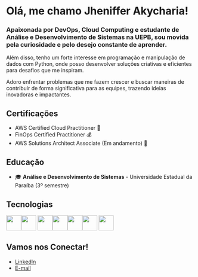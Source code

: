 # Olá, me chamo Jheniffer Akycharia!

### Apaixonada por DevOps, Cloud Computing e estudante de Análise e Desenvolvimento de Sistemas na UEPB, sou movida pela curiosidade e pelo desejo constante de aprender.

Além disso, tenho um forte interesse em programação e manipulação de dados com Python, onde posso desenvolver soluções criativas e eficientes para desafios que me inspiram.

Adoro enfrentar problemas que me fazem crescer e buscar maneiras de contribuir de forma significativa para as equipes, trazendo ideias inovadoras e impactantes.

## Certificações
- AWS Certified Cloud Practitioner 🏅
- FinOps Certified Practitioner 💰
- AWS Solutions Architect Associate (Em andamento) 🔧

## Educação
- 🎓 **Análise e Desenvolvimento de Sistemas** - Universidade Estadual da Paraíba (3º semestre)


## Tecnologias

<img src="https://cdn.jsdelivr.net/gh/devicons/devicon/icons/git/git-original.svg" width="40" /><img src="https://cdn.jsdelivr.net/gh/devicons/devicon/icons/python/python-original.svg" width="40" /> <img src="https://cdn.jsdelivr.net/gh/devicons/devicon/icons/sqlite/sqlite-original.svg" width="40" /><img src="https://cdn.jsdelivr.net/gh/devicons/devicon/icons/amazonwebservices/amazonwebservices-original.svg" width="40" /><img src="https://cdn.jsdelivr.net/gh/devicons/devicon/icons/pandas/pandas-original.svg" width="40" /><img src="https://cdn.jsdelivr.net/gh/devicons/devicon/icons/numpy/numpy-original.svg" width="40" /> <img src="https://cdn.jsdelivr.net/gh/devicons/devicon/icons/matplotlib/matplotlib-original.svg" width="40" />


## Vamos nos Conectar!
- [LinkedIn](https://www.linkedin.com/in/jheniffer-akycharia/)
- [E-mail](jhenifferhakycharia@gmail.com)

